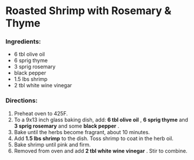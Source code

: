 # Roasted Shrimp with Rosemary & Thyme 

### Ingredients: 
* 6 tbl olive oil
* 6 sprig thyme
* 3 sprig rosemary
*  black pepper
* 1.5 lbs shrimp
* 2 tbl white wine vinegar

### Directions: 
1. Preheat oven to 425F. 
2. To a 9x13 inch glass baking dish, add: **6 tbl olive oil** , **6 sprig thyme** and **3 sprig rosemary** and some **black pepper** . 
3. Bake until the herbs become fragrant, about 10 minutes. 
4. Add **1.5 lbs shrimp** to the dish. Toss shrimp to coat in the herb oil. 
5. Bake shrimp until pink and firm. 
6. Removed from oven and add **2 tbl white wine vinegar** . Stir to combine. 
